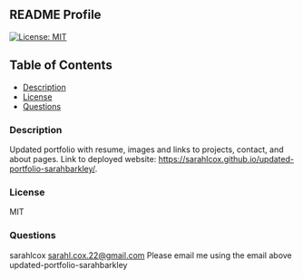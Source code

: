 ## README Profile
  [![License: MIT](https://img.shields.io/badge/License-MIT-yellow.svg)](https://opensource.org/licenses/MIT)
  ## Table of Contents
  * [ Description ](#description)
  * [ License ](#license)
  * [ Questions ](#questions)
  
### Description
Updated portfolio with resume, images and links to projects, contact, and about pages. Link to deployed website: https://sarahlcox.github.io/updated-portfolio-sarahbarkley/.

### License
MIT

### Questions
sarahlcox
sarahl.cox.22@gmail.com
Please email me using the email above
 updated-portfolio-sarahbarkley
